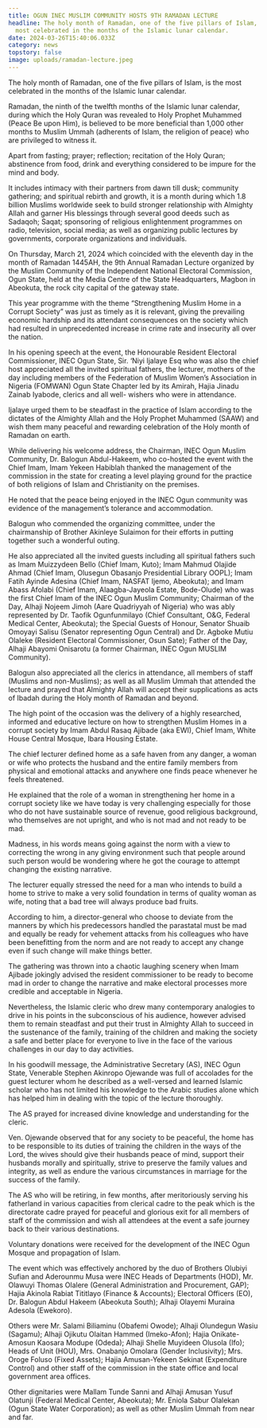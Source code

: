 ```yaml
---
title: OGUN INEC MUSLIM COMMUNITY HOSTS 9TH RAMADAN LECTURE
headline: The holy month of Ramadan, one of the five pillars of Islam, is the
  most celebrated in the months of the Islamic lunar calendar.
date: 2024-03-26T15:40:06.033Z
category: news
topstory: false
image: uploads/ramadan-lecture.jpeg
---
```

The holy month of Ramadan, one of the five pillars of Islam, is the most celebrated in the months of the Islamic lunar calendar.



Ramadan, the ninth of the twelfth months of the Islamic lunar calendar, during which the Holy Quran was revealed to Holy Prophet Muhammed (Peace Be upon Him), is believed to be more beneficial than 1,000 other months to Muslim Ummah (adherents of Islam, the religion of peace) who are privileged to witness it. 



Apart from fasting; prayer; reflection; recitation of the Holy Quran; abstinence from food, drink and everything considered to be impure for the mind and body. 



It includes intimacy with their partners from dawn till dusk; community gathering; and spiritual rebirth and growth, it is a month during which 1.8 billion Muslims worldwide seek to build stronger relationship with Almighty Allah and garner His blessings through several good deeds such as Sadaqoh; Saqat; sponsoring of religious enlightenment programmes on radio, television, social media; as well as organizing public lectures by governments, corporate organizations and individuals. 



On Thursday, March 21, 2024 which coincided with the eleventh day in the month of Ramadan 1445AH, the 9th Annual Ramadan Lecture organized by the Muslim Community of the Independent National Electoral Commission, Ogun State,  held at the Media Centre of the State Headquarters, Magbon in Abeokuta, the rock city capital of the gateway state. 



This year programme with the theme “Strengthening Muslim Home in a Corrupt Society” was just as timely as it is relevant, giving the prevailing economic hardship and its attendant consequences on the society which had resulted in unprecedented increase in crime rate and insecurity all over the nation.



In his opening speech at the event, the Honourable Resident Electoral Commissioner, INEC Ogun State, Sir. ‘Niyi Ijalaye Esq who was also the chief host appreciated all the invited spiritual fathers, the lecturer, mothers of the day including members of the Federation of Muslim Women’s Association in Nigeria (FOMWAN) Ogun State Chapter led by its Amirah, Hajia Jinadu Zainab Iyabode, clerics and all well- wishers who were in attendance.



Ijalaye urged them to be steadfast in the practice of Islam according to the dictates of the Almighty Allah and the Holy Prophet Muhammed (SAAW) and wish them many peaceful and rewarding celebration of the Holy month of Ramadan on earth. 



While delivering his welcome address, the Chairman, INEC Ogun Muslim Community, Dr. Balogun Abdul-Hakeem, who co-hosted the event with the Chief Imam, Imam Yekeen Habiblah thanked the management of the commission in the state for creating a level playing ground for the practice of both religions of Islam and Christianity on the premises.



He noted that the peace being enjoyed in the INEC Ogun community was evidence of the management’s tolerance and accommodation. 



Balogun who commended the organizing committee, under the chairmanship of Brother Akinleye Sulaimon for their efforts in putting together such a wonderful outing.



He also appreciated all the invited guests including all spiritual fathers such as Imam Muizzydeen Bello (Chief Imam, Kuto); Imam Mahmud Olajide Ahmad (Chief Imam, Olusegun Obasanjo Presidential Library OOPL); Imam Fatih Ayinde Adesina (Chief Imam, NASFAT Ijemo, Abeokuta); and Imam Abass Afolabi  (Chief Imam, Alaagba-Jayeola Estate, Bode-Olude) who was the first Chief Imam of the INEC Ogun Muslim Community; Chairman of the Day, Alhaji Nojeem Jimoh (Aare Quadriyyah of Nigeria) who was ably represented by Dr. Taofik Ogunfunmilayo  (Chief Consultant, O&G, Federal Medical Center, Abeokuta); the Special Guests of Honour, Senator Shuaib Omoyayi Salisu (Senator representing Ogun Central) and Dr. Agboke Mutiu Olaleke (Resident Electoral Commissioner, Osun Sate); Father of the Day, Alhaji Abayomi Onisarotu (a former Chairman, INEC Ogun MUSLIM Community). 



Balogun also appreciated all the clerics in attendance, all members of staff (Muslims and non-Muslims); as well as all Muslim Ummah that attended the lecture and prayed that Almighty Allah will accept their supplications as acts of Ibadah during the Holy month of Ramadan and beyond.  



The high point of the occasion was the delivery of a highly researched, informed and educative lecture on how to strengthen Muslim Homes in a corrupt society by Imam Abdul Rasaq Ajibade (aka EWI), Chief Imam, White House Central Mosque, Ibara Housing Estate. 



The chief lecturer defined home as a safe haven from any danger, a woman or wife who protects the husband and the entire family members from physical and emotional attacks and anywhere one finds peace whenever he feels threatened.



He  explained that the role of a woman in strengthening her home in a corrupt society like we have today is very challenging especially for those who do not have sustainable source of revenue, good religious background, who themselves are not upright, and who is not mad and not ready to be mad. 



Madness, in his words means going against the norm with a view to correcting the wrong in any giving environment such that people around such person would be wondering where he got the courage to attempt changing the existing narrative. 



The lecturer equally stressed the need for a man who intends to build a home to strive to make a very solid foundation in terms of quality woman as wife, noting that a bad tree will always produce bad fruits.



 According to him, a director-general who choose to deviate from the manners by which his predecessors handled the parastatal must be mad and equally be ready for vehement attacks from his colleagues who have been benefitting from the norm and are not ready to accept any change even if such change will make things better. 



The gathering was thrown into a chaotic laughing scenery when Imam Ajibade jokingly advised the resident commissioner to be ready to become mad in order to change the narrative and make electoral processes more credible and acceptable in Nigeria.



 Nevertheless, the Islamic cleric who drew many contemporary analogies to drive in his points in the subconscious of his audience, however advised them to remain steadfast and put their trust in Almighty Allah to succeed in the sustenance of the family, training of the children and making the society a safe and better place for everyone to live in the face of the various challenges in our day to day activities.



In his goodwill message, the Administrative Secretary (AS), INEC Ogun State, Venerable Stephen Akinropo Ojewande was full of accolades for the guest lecturer whom he described as a well-versed and learned Islamic scholar who has not limited his knowledge to the Arabic studies alone which has helped him in dealing with the topic of the lecture thoroughly.



The AS prayed for increased divine knowledge and understanding for the cleric. 



Ven. Ojewande observed that for any society to be peaceful, the home has to be responsible to its duties of training the children in the ways of the Lord, the wives should give their husbands peace of mind, support their husbands morally and spiritually, strive to preserve the family values and integrity, as well as endure the various circumstances in marriage for the success of the family. 



The AS who will be retiring, in few months, after meritoriously serving his fatherland in various capacities from clerical cadre to the peak which is the directorate cadre prayed for peaceful and glorious exit for all members of staff of the commission and wish all attendees at the event a safe journey back to their various destinations.



Voluntary donations were received for the development of the INEC Ogun Mosque and propagation of Islam.



The event which was effectively anchored by the duo of Brothers Olubiyi Sufian and Aderounmu Musa were  INEC Heads of Departments (HOD), Mr. Olawuyi Thomas Olalere (General Administration and Procurement, GAP); Hajia Akinola Rabiat Tititlayo (Finance & Accounts); Electoral Officers (EO), Dr. Balogun Abdul Hakeem (Abeokuta South); Alhaji Olayemi Muraina Adesola (Ewekoro).



Others were Mr. Salami Biliaminu (Obafemi Owode); Alhaji Olundegun Wasiu (Sagamu); Alhaji Ojikutu Olaitan Hammed (Imeko-Afon); Hajia Onikate-Amosun Kaosara Modupe (Odeda); Alhaji Shelle Muyideen Olusola (Ifo); Heads of Unit (HOU), Mrs. Onabanjo Omolara (Gender Inclusivity); Mrs. Oroge Foluso (Fixed Assets); Hajia Amusan-Yekeen Sekinat (Expenditure Control) and other staff of the commission in the state office and local government area offices.



Other dignitaries were Mallam Tunde Sanni and Alhaji Amusan Yusuf Olatunji  (Federal Medical Center, Abeokuta); Mr. Eniola Sabur Olalekan (Ogun State Water Corporation); as well as other Muslim Ummah from near and far.

